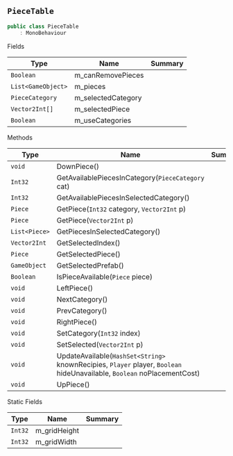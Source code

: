 ## `PieceTable`

```csharp
public class PieceTable
    : MonoBehaviour

```

Fields

| Type | Name | Summary | 
| --- | --- | --- | 
| `Boolean` | m_canRemovePieces |  | 
| `List<GameObject>` | m_pieces |  | 
| `PieceCategory` | m_selectedCategory |  | 
| `Vector2Int[]` | m_selectedPiece |  | 
| `Boolean` | m_useCategories |  | 


Methods

| Type | Name | Summary | 
| --- | --- | --- | 
| `void` | DownPiece() |  | 
| `Int32` | GetAvailablePiecesInCategory(`PieceCategory` cat) |  | 
| `Int32` | GetAvailablePiecesInSelectedCategory() |  | 
| `Piece` | GetPiece(`Int32` category, `Vector2Int` p) |  | 
| `Piece` | GetPiece(`Vector2Int` p) |  | 
| `List<Piece>` | GetPiecesInSelectedCategory() |  | 
| `Vector2Int` | GetSelectedIndex() |  | 
| `Piece` | GetSelectedPiece() |  | 
| `GameObject` | GetSelectedPrefab() |  | 
| `Boolean` | IsPieceAvailable(`Piece` piece) |  | 
| `void` | LeftPiece() |  | 
| `void` | NextCategory() |  | 
| `void` | PrevCategory() |  | 
| `void` | RightPiece() |  | 
| `void` | SetCategory(`Int32` index) |  | 
| `void` | SetSelected(`Vector2Int` p) |  | 
| `void` | UpdateAvailable(`HashSet<String>` knownRecipies, `Player` player, `Boolean` hideUnavailable, `Boolean` noPlacementCost) |  | 
| `void` | UpPiece() |  | 


Static Fields

| Type | Name | Summary | 
| --- | --- | --- | 
| `Int32` | m_gridHeight |  | 
| `Int32` | m_gridWidth |  | 



